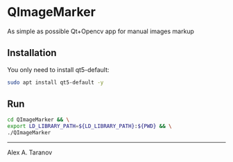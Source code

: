 # QImageMarker

As simple as possible Qt+Opencv app for manual images markup

## Installation

You only need to install qt5-default:

```bash
sudo apt install qt5-default -y
```

## Run

```bash
cd QImageMarker && \
export LD_LIBRARY_PATH=${LD_LIBRARY_PATH}:${PWD} && \
./QImageMarker
```  

---
Alex A. Taranov



